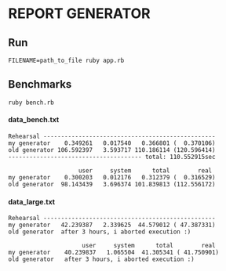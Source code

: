 # REPORT GENERATOR
## Run
`FILENAME=path_to_file ruby app.rb`


## Benchmarks
`ruby bench.rb`
#### data_bench.txt
```
Rehearsal -------------------------------------------------
my generator    0.349261   0.017540   0.366801 (  0.370106)
old generator 106.592397   3.593717 110.186114 (120.596414)
-------------------------------------- total: 110.552915sec
```
```
                    user     system      total        real
my generator    0.300203   0.012176   0.312379 (  0.316529)
old generator  98.143439   3.696374 101.839813 (112.556172)
```
#### data_large.txt
```
Rehearsal -------------------------------------------------
my generator   42.239387   2.339625  44.579012 ( 47.387331)
old generator  after 3 hours, i aborted execution :)
```

```
                     user     system      total        real
my generator    40.239837   1.065504  41.305341 ( 41.750901)
old generator   after 3 hours, i aborted execution :)

```